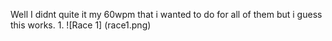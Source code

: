 Well I didnt quite it my 60wpm that i wanted to do for all of them but i guess this works.
1.
![Race 1]
(race1.png)